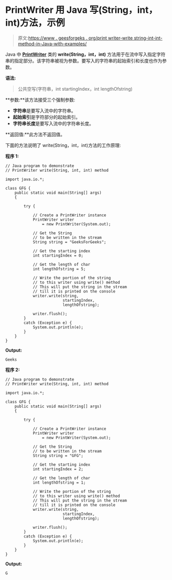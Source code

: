 # PrintWriter 用 Java 写(String，int，int)方法，示例

> 原文:[https://www . geesforgeks . org/print writer-write string-int-int-method-in-Java-with-examples/](https://www.geeksforgeeks.org/printwriter-writestring-int-int-method-in-java-with-examples/)

Java 中 **[PrintWriter](https://www.geeksforgeeks.org/java-io-printwriter-class-java-set-1/)** 类的 **write(String，int，int)** 方法用于在流中写入指定字符串的指定部分。该字符串被视为参数。要写入的字符串的起始索引和长度也作为参数。

**语法:**

> 公共空写(字符串，int startingIndex，int lengthOfstring)

**参数:**该方法接受三个强制参数:

*   **字符串**是要写入流中的字符串。
*   **起始索引**是字符部分的起始索引。
*   **字符串长度**是要写入流中的字符串长度。

**返回值:**此方法不返回值。

下面的方法说明了 write(String，int，int)方法的工作原理:

**程序 1:**

```
// Java program to demonstrate
// PrintWriter write(String, int, int) method

import java.io.*;

class GFG {
    public static void main(String[] args)
    {

        try {

            // Create a PrintWriter instance
            PrintWriter writer
                = new PrintWriter(System.out);

            // Get the String
            // to be written in the stream
            String string = "GeeksForGeeks";

            // Get the starting index
            int startingIndex = 0;

            // Get the length of char
            int lengthOfstring = 5;

            // Write the portion of the string
            // to this writer using write() method
            // This will put the string in the stream
            // till it is printed on the console
            writer.write(string,
                         startingIndex,
                         lengthOfstring);

            writer.flush();
        }
        catch (Exception e) {
            System.out.println(e);
        }
    }
}
```

**Output:**

```
Geeks

```

**程序 2:**

```
// Java program to demonstrate
// PrintWriter write(String, int, int) method

import java.io.*;

class GFG {
    public static void main(String[] args)
    {

        try {

            // Create a PrintWriter instance
            PrintWriter writer
                = new PrintWriter(System.out);

            // Get the String
            // to be written in the stream
            String string = "GFG";

            // Get the starting index
            int startingIndex = 2;

            // Get the length of char
            int lengthOfstring = 1;

            // Write the portion of the string
            // to this writer using write() method
            // This will put the string in the stream
            // till it is printed on the console
            writer.write(string,
                         startingIndex,
                         lengthOfstring);

            writer.flush();
        }
        catch (Exception e) {
            System.out.println(e);
        }
    }
}
```

**Output:**

```
G

```